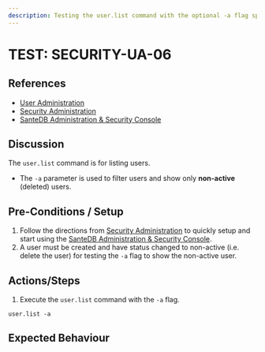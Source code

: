 ```yaml
---
description: Testing the user.list command with the optional -a flag specified.
---
```


# TEST: SECURITY-UA-06

## References

* [User Administration](../../../../../operations/host-administration/santedb-icdr-admin-console/user-administration.md)
* [Security Administration](../../../../../operations/security-administration/#demo-environment) 
* [SanteDB Administration & Security Console](../../../../../operations/host-administration/santedb-icdr-admin-console/)

## Discussion

The `user.list` command is for listing users. 

* The `-a` parameter is used to filter users and show only **non-active** \(deleted\) users.

## Pre-Conditions / Setup

1. Follow the directions from [Security Administration](../../../../../operations/security-administration/#demo-environment) to quickly setup and start using the [SanteDB Administration & Security Console](../../../../../operations/host-administration/santedb-icdr-admin-console/).
2. A user must be created and have status changed to non-active \(i.e. delete the user\) for testing the `-a` flag to show the non-active user.

## Actions/Steps

1. Execute the `user.list` command with the `-a` flag.

```text
user.list -a
```

## Expected Behaviour

